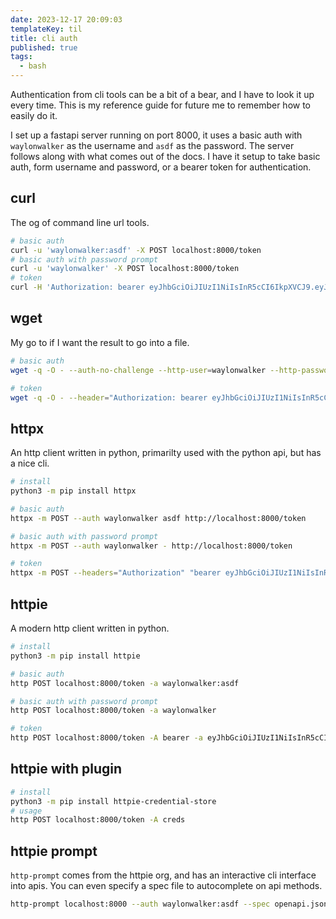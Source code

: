 ```yaml
---
date: 2023-12-17 20:09:03
templateKey: til
title: cli auth
published: true
tags:
  - bash
---
```


Authentication from cli tools can be a bit of a bear, and I have to look it up
every time. This is my reference guide for future me to remember how to easily
do it.

I set up a fastapi server running on port 8000, it uses a basic auth with
`waylonwalker` as the username and `asdf` as the password. The server follows
along with what comes out of the docs. I have it setup to take basic auth,
form username and password, or a bearer token for authentication.

## curl

The og of command line url tools.

```bash
# basic auth
curl -u 'waylonwalker:asdf' -X POST localhost:8000/token
# basic auth with password prompt
curl -u 'waylonwalker' -X POST localhost:8000/token
# token
curl -H 'Authorization: bearer eyJhbGciOiJIUzI1NiIsInR5cCI6IkpXVCJ9.eyJzdWIiOiJ3YXlsb253YWxrZXIiLCJleHAiOjE3MDI5NTI2MDJ9.GeYNt7DNal6LTiPoavJnqypaMt4vYeriXdq5lqu1ILg' -X POST localhost:8000/token
```

## wget

My go to if I want the result to go into a file.

```bash
# basic auth
wget -q -O - --auth-no-challenge --http-user=waylonwalker --http-password=asdf --post-data '' localhost:8000/token

# token
wget -q -O - --header="Authorization: bearer eyJhbGciOiJIUzI1NiIsInR5cCI6IkpXVCJ9.eyJzdWIiOiJ3YXlsb253YWxrZXIiLCJleHAiOjE3MDI5NTI2MDJ9.GeYNt7DNal6LTiPoavJnqypaMt4vYeriXdq5lqu1ILg" -O - --post-data '' localhost:8000/token
```

## httpx

An http client written in python, primarilty used with the python api, but has a nice cli.

```bash
# install
python3 -m pip install httpx

# basic auth
httpx -m POST --auth waylonwalker asdf http://localhost:8000/token

# basic auth with password prompt
httpx -m POST --auth waylonwalker - http://localhost:8000/token

# token
httpx -m POST --headers="Authorization" "bearer eyJhbGciOiJIUzI1NiIsInR5cCI6IkpXVCJ9.eyJzdWIiOiJ3YXlsb253YWxrZXIiLCJleHAiOjE3MDI5NTI2MDJ9.GeYNt7DNal6LTiPoavJnqypaMt4vYeriXdq5lqu1ILg" http://localhost:8000/token
```

## httpie

A modern http client written in python.

```bash
# install
python3 -m pip install httpie

# basic auth
http POST localhost:8000/token -a waylonwalker:asdf

# basic auth with password prompt
http POST localhost:8000/token -a waylonwalker

# token
http POST localhost:8000/token -A bearer -a eyJhbGciOiJIUzI1NiIsInR5cCI6IkpXVCJ9.eyJzdWIiOiJ3YXlsb253YWxrZXIiLCJleHAiOjE3MDI5NTI2MDJ9.GeYNt7DNal6LTiPoavJnqypaMt4vYeriXdq5lqu1ILg
```

## httpie with plugin

```bash
# install
python3 -m pip install httpie-credential-store
# usage
http POST localhost:8000/token -A creds
```

## httpie prompt

`http-prompt` comes from the httpie org, and has an interactive cli interface
into apis. You can even specify a spec file to autocomplete on api methods.

```bash
http-prompt localhost:8000 --auth waylonwalker:asdf --spec openapi.json
```
